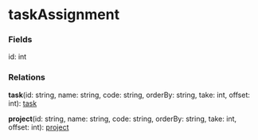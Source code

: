# taskAssignment

### Fields

id: int

### Relations

**task**(id: string, name: string, code: string, orderBy: string, take: int, offset: int): [task](schema/objects/task.md)

**project**(id: string, name: string, code: string, orderBy: string, take: int, offset: int): [project](schema/objects/project.md)
